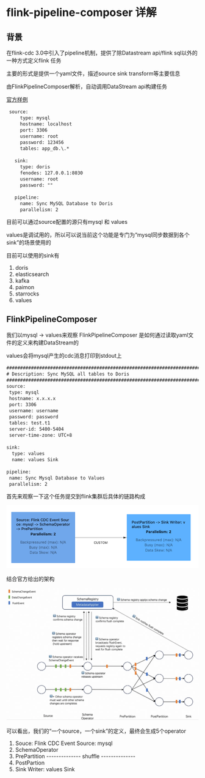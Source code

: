 # flink-pipeline-composer 详解

## 背景

在flink-cdc 3.0中引入了pipeline机制，提供了除Datastream api/flink sql以外的一种方式定义flink 任务

主要的形式是提供一个yaml文件，描述source sink transform等主要信息

由FlinkPipelineComposer解析，自动调用DataStream api构建任务

[官方样例](https://nightlies.apache.org/flink/flink-cdc-docs-master/zh/docs/core-concept/data-pipeline/)

```
 source:
     type: mysql
     hostname: localhost
     port: 3306
     username: root
     password: 123456
     tables: app_db.\.*

   sink:
     type: doris
     fenodes: 127.0.0.1:8030
     username: root
     password: ""

   pipeline:
     name: Sync MySQL Database to Doris
     parallelism: 2
```

目前可以通过source配置的源只有mysql 和 values

values是调试用的，所以可以说当前这个功能是专门为“mysql同步数据到各个sink”的场景使用的

目前可以使用的sink有

1. doris
2. elasticsearch
3. kafka
4. paimon
5. starrocks
6. values


## FlinkPipelineComposer

我们以mysql -> values来观察 FlinkPipelineComposer 是如何通过读取yaml文件的定义来构建DataStream的

values会将mysql产生的cdc消息打印到stdout上

```
################################################################################
# Description: Sync MySQL all tables to Doris
################################################################################
source:
 type: mysql
 hostname: x.x.x.x
 port: 3306
 username: username
 password: password
 tables: test.t1
 server-id: 5400-5404
 server-time-zone: UTC+8

sink:
  type: values
  name: values Sink

pipeline:
 name: Sync Mysql Database to Values
 parallelism: 2
```

首先来观察一下这个任务提交到flink集群后具体的链路构成

![1](image.png)

结合官方给出的架构

![alt text](image-1.png)

可以看出，我们的“一个source，一个sink”的定义，最终会生成5个operator

1. Souce: Flink CDC Event Source: mysql
2. SchemaOperator
3. PrePartition
-------------- shuffle --------------
4. PostPartion
5. Sink Writer: values Sink